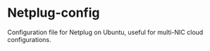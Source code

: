 Netplug-config
==============

Configuration file for Netplug on Ubuntu, useful for multi-NIC cloud configurations.
